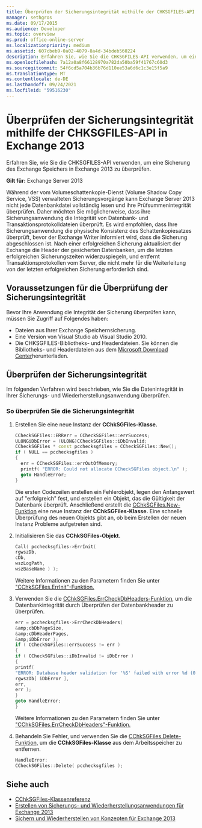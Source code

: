 ```yaml
---
title: Überprüfen der Sicherungsintegrität mithilfe der CHKSGFILES-API in Exchange 2013
manager: sethgros
ms.date: 09/17/2015
ms.audience: Developer
ms.topic: overview
ms.prod: office-online-server
ms.localizationpriority: medium
ms.assetid: 607cbeb9-0a02-4079-8a4d-34bdeb560224
description: Erfahren Sie, wie Sie die CHKSGFILES-API verwenden, um eine Sicherung des Exchange Speichers in Exchange 2013 zu überprüfen.
ms.openlocfilehash: 7a12a0a8f66128970a782da50ba59f41767c60d3
ms.sourcegitcommit: 54f6cd5a704b36b76d110ee53a6d6c1c3e15f5a9
ms.translationtype: MT
ms.contentlocale: de-DE
ms.lasthandoff: 09/24/2021
ms.locfileid: "59516230"
---
```

# <a name="validate-backup-integrity-by-using-the-chksgfiles-api-in-exchange-2013"></a>Überprüfen der Sicherungsintegrität mithilfe der CHKSGFILES-API in Exchange 2013

Erfahren Sie, wie Sie die CHKSGFILES-API verwenden, um eine Sicherung des Exchange Speichers in Exchange 2013 zu überprüfen.
  
**Gilt für:** Exchange Server 2013 
  
Während der vom Volumeschattenkopie-Dienst (Volume Shadow Copy Service, VSS) verwalteten Sicherungsvorgänge kann Exchange Server 2013 nicht jede Datenbankdatei vollständig lesen und ihre Prüfsummenintegrität überprüfen. Daher möchten Sie möglicherweise, dass ihre Sicherungsanwendung die Integrität von Datenbank- und Transaktionsprotokolldateien überprüft. Es wird empfohlen, dass Ihre Sicherungsanwendung die physische Konsistenz des Schattenkopiesatzes überprüft, bevor der Exchange Writer informiert wird, dass die Sicherung abgeschlossen ist. Nach einer erfolgreichen Sicherung aktualisiert der Exchange die Header der gesicherten Datenbanken, um die letzten erfolgreichen Sicherungszeiten widerzuspiegeln, und entfernt Transaktionsprotokollen vom Server, die nicht mehr für die Weiterleitung von der letzten erfolgreichen Sicherung erforderlich sind.
  
## <a name="prerequisites-for-validating-backup-integrity"></a>Voraussetzungen für die Überprüfung der Sicherungsintegrität

Bevor Ihre Anwendung die Integrität der Sicherung überprüfen kann, müssen Sie Zugriff auf Folgendes haben:
  
- Dateien aus Ihrer Exchange Speichernsicherung.
- Eine Version von Visual Studio ab Visual Studio 2010.
- Die CHKSGFILES-Bibliotheks- und Headerdateien. Sie können die Bibliotheks- und Headerdateien aus dem [Microsoft Download Center](https://www.microsoft.com/download/details.aspx?id=36802)herunterladen.
    
## <a name="validate-backup-integrity"></a>Überprüfen der Sicherungsintegrität

Im folgenden Verfahren wird beschrieben, wie Sie die Datenintegrität in Ihrer Sicherungs- und Wiederherstellungsanwendung überprüfen.
  
### <a name="to-validate-backup-integrity"></a>So überprüfen Sie die Sicherungsintegrität

1. Erstellen Sie eine neue Instanz der **CChkSGFiles-Klasse.** 
   
   ```cpp
   CCheckSGFiles::ERRerr = CCheckSGFiles::errSuccess;
   ULONGiDbError = (ULONG)CCheckSGFiles::iDbInvalid;
   CCheckSGFiles * const pcchecksgfiles = CCheckSGFiles::New();
   if ( NULL == pcchecksgfiles )
   {
     err = CCheckSGFiles::errOutOfMemory;
     printf( "ERROR: Could not allocate CCheckSGFiles object.\n" );
     goto HandleError;
   }
   ```

   Die ersten Codezeilen erstellen ein Fehlerobjekt, legen den Anfangswert auf "erfolgreich" fest, und erstellen ein Objekt, das die Gültigkeit der Datenbank überprüft. Anschließend erstellt die [CChkSGFiles.New-Funktion](cchksgfiles-new-function.md) eine neue Instanz der **CChkSGFiles-Klasse.** Eine schnelle Überprüfung des neuen Objekts gibt an, ob beim Erstellen der neuen Instanz Probleme aufgetreten sind. 
    
2. Initialisieren Sie das **CChkSGFiles-Objekt.** 
   
   ```cpp
   Call( pcchecksgfiles->ErrInit(
   rgwszDb,
   cDb,
   wszLogPath,
   wszBaseName ) );
   ```
   
   Weitere Informationen zu den Parametern finden Sie unter ["CChkSGFiles.ErrInit"-Funktion.](cchksgfiles-errinit-function.md)
   
3. Verwenden Sie die [CChkSGFiles.ErrCheckDbHeaders-Funktion,](cchksgfiles-errcheckdbheaders-function.md) um die Datenbankintegrität durch Überprüfen der Datenbankheader zu überprüfen.
   
   ```cpp
   err = pcchecksgfiles->ErrCheckDbHeaders(
   &amp;cbDbPageSize,
   &amp;cDbHeaderPages,
   &amp;iDbError );
   if ( CCheckSGFiles::errSuccess != err )
   {
   if ( CCheckSGFiles::iDbInvalid != iDbError )
   {
   printf(
   "ERROR: Database header validation for '%S' failed with error %d (0x%x)\n",
   rgwszDb[ iDbError ],
   err,
   err );
   }
   goto HandleError;
   }
   ```
   
   Weitere Informationen zu den Parametern finden Sie unter ["CChkSGFiles.ErrCheckDbHeaders"-Funktion.](cchksgfiles-errcheckdbheaders-function.md)
   
4. Behandeln Sie Fehler, und verwenden Sie die [CChkSGFiles.Delete-Funktion,](cchksgfiles-delete-function.md) um die **CChkSGFiles-Klasse** aus dem Arbeitsspeicher zu entfernen. 
   
   ```cpp
   HandleError:
   CCheckSGFiles::Delete( pcchecksgfiles );  
   ```

## <a name="see-also"></a>Siehe auch

- [CChkSGFiles-Klassenreferenz](cchksgfiles-class-reference.md)
- [Erstellen von Sicherungs- und Wiederherstellungsanwendungen für Exchange 2013](build-backup-and-restore-applications-for-exchange-2013.md)
- [Sichern und Wiederherstellen von Konzepten für Exchange 2013](backup-and-restore-concepts-for-exchange-2013.md)
    

